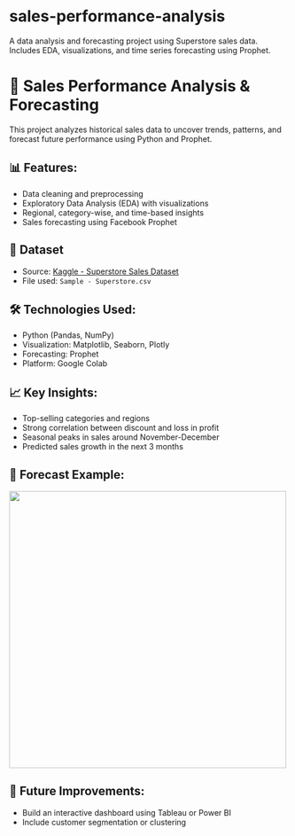 # sales-performance-analysis
A data analysis and forecasting project using Superstore sales data. Includes EDA, visualizations, and time series forecasting using Prophet.
# 🧮 Sales Performance Analysis & Forecasting

This project analyzes historical sales data to uncover trends, patterns, and forecast future performance using Python and Prophet.

## 📊 Features:
- Data cleaning and preprocessing
- Exploratory Data Analysis (EDA) with visualizations
- Regional, category-wise, and time-based insights
- Sales forecasting using Facebook Prophet

## 📁 Dataset
- Source: [Kaggle - Superstore Sales Dataset](https://www.kaggle.com/datasets/vivek468/superstore-dataset-final)
- File used: `Sample - Superstore.csv`

## 🛠️ Technologies Used:
- Python (Pandas, NumPy)
- Visualization: Matplotlib, Seaborn, Plotly
- Forecasting: Prophet
- Platform: Google Colab

## 📈 Key Insights:
- Top-selling categories and regions
- Strong correlation between discount and loss in profit
- Seasonal peaks in sales around November-December
- Predicted sales growth in the next 3 months

## 🔮 Forecast Example:
<img src="your-forecast-plot.png" width="500">

## 📌 Future Improvements:
- Build an interactive dashboard using Tableau or Power BI
- Include customer segmentation or clustering
